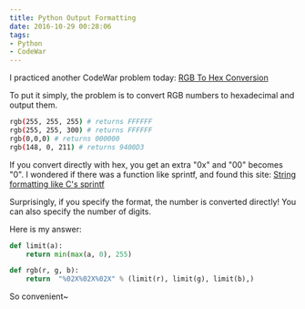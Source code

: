 ```yaml
---
title: Python Output Formatting
date: 2016-10-29 00:28:06
tags: 
- Python
- CodeWar
---
```

I practiced another CodeWar problem today: [RGB To Hex Conversion](https://www.codewars.com/kata/513e08acc600c94f01000001)

To put it simply, the problem is to convert RGB numbers to hexadecimal and output them.

```sh
rgb(255, 255, 255) # returns FFFFFF
rgb(255, 255, 300) # returns FFFFFF
rgb(0,0,0) # returns 000000
rgb(148, 0, 211) # returns 9400D3
```

If you convert directly with hex, you get an extra "0x" and "00" becomes "0".
I wondered if there was a function like sprintf, and found this site:
[String formatting like C's sprintf](http://d.hatena.ne.jp/m_py_study/20100128/1264630396)

Surprisingly, if you specify the format, the number is converted directly! You can also specify the number of digits.

Here is my answer:

```python
def limit(a):
    return min(max(a, 0), 255)

def rgb(r, g, b):        
    return  "%02X%02X%02X" % (limit(r), limit(g), limit(b),)
```

So convenient~
